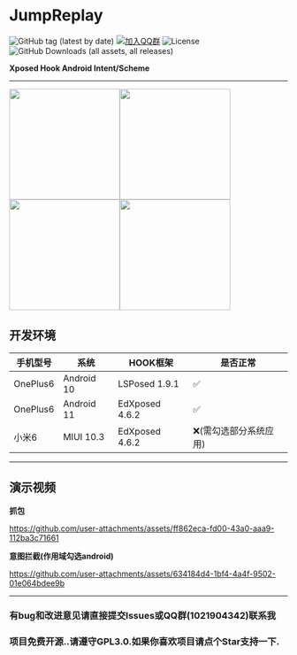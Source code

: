 # JumpReplay

![GitHub tag (latest by date)](https://img.shields.io/github/v/tag/FourTwooo/JumpReplay?label=version&logo=github) [![加入QQ群](https://img.shields.io/badge/QQ群-1021904342-blue?logo=qq)](https://qm.qq.com/cgi-bin/qm/qr?k=6JWWosRVV0rtISqQKNVU5QY8KT0sBQP8&jump_from=webapi&authKey=kvD0trmJvJiWSeFVv1+WTUYBpalYGKh+dF3zgfpLDuByEmZF2wT8XXwC8QuT/tzQ) ![License](https://img.shields.io/badge/license-GPL%203.0-blue) ![GitHub Downloads (all assets, all releases)](https://img.shields.io/github/downloads/FourTwooo/JumpReplay/total?logo=github)

**Xposed Hook Android Intent/Scheme**

---

<img src="https://github.com/user-attachments/assets/cc1c2e44-f5b4-4826-a957-72e727990bc4" width="200"/><img src="https://github.com/user-attachments/assets/72534255-31a9-417d-b030-817cefbf93c2" width="200"/><img src="https://github.com/user-attachments/assets/f4a6f979-22dd-4894-b9d5-f88091f00431" width="200"/><img src="https://github.com/user-attachments/assets/e897e627-7e80-477c-9650-4d93ba3d93da" width="200"/>




## 开发环境

| 手机型号     | 系统         | HOOK框架         | 是否正常         |
|----------|------------|----------------|--------------|
| OnePlus6 | Android 10 | LSPosed 1.9.1  | ✅            |
| OnePlus6 | Android 11 | EdXposed 4.6.2 | ✅            |
| 小米6      | MIUI 10.3  | EdXposed 4.6.2 | ❌(需勾选部分系统应用) |

---
## 演示视频

**抓包**

https://github.com/user-attachments/assets/ff862eca-fd00-43a0-aaa9-112ba3c71661

**意图拦截(作用域勾选android)**

https://github.com/user-attachments/assets/634184d4-1bf4-4a4f-9502-01e064bdee9b

---

### 有bug和改进意见请直接提交Issues或QQ群(1021904342)联系我
### 项目免费开源..请遵守GPL3.0.如果你喜欢项目请点个Star支持一下.
